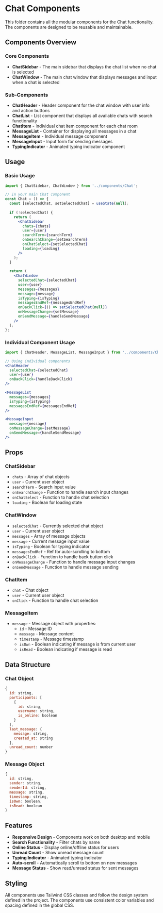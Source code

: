 # Chat Components

This folder contains all the modular components for the Chat functionality. The components are designed to be reusable and maintainable.

## Components Overview

### Core Components

- **ChatSidebar** - The main sidebar that displays the chat list when no chat is selected
- **ChatWindow** - The main chat window that displays messages and input when a chat is selected

### Sub-Components

- **ChatHeader** - Header component for the chat window with user info and action buttons
- **ChatList** - List component that displays all available chats with search functionality
- **ChatItem** - Individual chat item component for each chat room
- **MessageList** - Container for displaying all messages in a chat
- **MessageItem** - Individual message component
- **MessageInput** - Input form for sending messages
- **TypingIndicator** - Animated typing indicator component

## Usage

### Basic Usage

```jsx
import { ChatSidebar, ChatWindow } from '../components/Chat';

// In your main Chat component
const Chat = () => {
  const [selectedChat, setSelectedChat] = useState(null);
  
  if (!selectedChat) {
    return (
      <ChatSidebar
        chats={chats}
        user={user}
        searchTerm={searchTerm}
        onSearchChange={setSearchTerm}
        onChatSelect={setSelectedChat}
        loading={loading}
      />
    );
  }
  
  return (
    <ChatWindow
      selectedChat={selectedChat}
      user={user}
      messages={messages}
      message={message}
      isTyping={isTyping}
      messagesEndRef={messagesEndRef}
      onBackClick={() => setSelectedChat(null)}
      onMessageChange={setMessage}
      onSendMessage={handleSendMessage}
    />
  );
};
```

### Individual Component Usage

```jsx
import { ChatHeader, MessageList, MessageInput } from '../components/Chat';

// Using individual components
<ChatHeader 
  selectedChat={selectedChat} 
  user={user} 
  onBackClick={handleBackClick} 
/>

<MessageList 
  messages={messages} 
  isTyping={isTyping} 
  messagesEndRef={messagesEndRef} 
/>

<MessageInput 
  message={message} 
  onMessageChange={setMessage} 
  onSendMessage={handleSendMessage} 
/>
```

## Props

### ChatSidebar
- `chats` - Array of chat objects
- `user` - Current user object
- `searchTerm` - Search input value
- `onSearchChange` - Function to handle search input changes
- `onChatSelect` - Function to handle chat selection
- `loading` - Boolean for loading state

### ChatWindow
- `selectedChat` - Currently selected chat object
- `user` - Current user object
- `messages` - Array of message objects
- `message` - Current message input value
- `isTyping` - Boolean for typing indicator
- `messagesEndRef` - Ref for auto-scrolling to bottom
- `onBackClick` - Function to handle back button click
- `onMessageChange` - Function to handle message input changes
- `onSendMessage` - Function to handle message sending

### ChatItem
- `chat` - Chat object
- `user` - Current user object
- `onClick` - Function to handle chat selection

### MessageItem
- `message` - Message object with properties:
  - `id` - Message ID
  - `message` - Message content
  - `timestamp` - Message timestamp
  - `isOwn` - Boolean indicating if message is from current user
  - `isRead` - Boolean indicating if message is read

## Data Structure

### Chat Object
```javascript
{
  id: string,
  participants: [
    {
      id: string,
      username: string,
      is_online: boolean
    }
  ],
  last_message: {
    message: string,
    created_at: string
  },
  unread_count: number
}
```

### Message Object
```javascript
{
  id: string,
  sender: string,
  senderId: string,
  message: string,
  timestamp: string,
  isOwn: boolean,
  isRead: boolean
}
```

## Features

- **Responsive Design** - Components work on both desktop and mobile
- **Search Functionality** - Filter chats by name
- **Online Status** - Display online/offline status for users
- **Unread Count** - Show unread message count
- **Typing Indicator** - Animated typing indicator
- **Auto-scroll** - Automatically scroll to bottom on new messages
- **Message Status** - Show read/unread status for sent messages

## Styling

All components use Tailwind CSS classes and follow the design system defined in the project. The components use consistent color variables and spacing defined in the global CSS.
